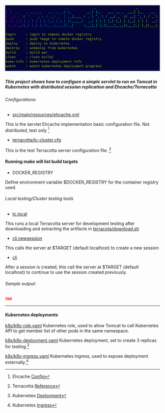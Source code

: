 # ![tomcat ehcache](tomcat-ehcache.jpg)                                                 

##### This project shows how to configure a simple servlet to run on Tomcat in Kubernetes with distributed session replication and Ehcache/Terracotta

###### Configurations:
 - [src/main/resources/ehcache.xml](src/main/resources/ehcache.xml)
  
This is the servlet Ehcache implementation basic configuration file. Not distributed, test only [^1]

 <!-- - [src/main/resources/ehcache.distributed.xml](src/main/resources/ehcache.distributed.xml)  -->
 - [terracotta/tc-cluster.cfg](terracotta/tc-cluster.cfg) 

This is the test Terracotta server configuration file. [^2]

#### Running make will list build targets

- DOCKER_REGISTRY 

Define environment variable $DOCKER_REGISTRY for the container registry used.

###### Local testing/Cluster testing tools

- [tc.local](tc.local)

This runs a local Terracotta server for development testing after downloading and extracting the artifacts in [terracota/download.sh](terracota/download.sh)

- [cli.newsession](cli.newsession)
  
This calls the server at $TARGET (default localhost) to create a new session

- [cli](cli)

After a session is created, this call the server at $TARGET (default localhost) to continue to use the session created previously.


###### Sample output:
```json
tbd
```
---
#### Kubernetes deployments
[k8s/k8s-role.yaml](k8s/k8s-role.yaml)
Kubernetes role, used to allow Tomcat to call Kubernetes API to get member list of other pods in the same namespace.

[k8s/k8s-deployment.yaml](k8s/k8s-deployment.yaml) 
Kubernetes deployment, set to create 3 replicas for testing.[^3]

[k8s/k8s-ingress.yaml](k8s/k8s-ingress.yaml) 
Kubernetes ingress, used to expose deployment externally.[^4]

[^1]: Ehcache [Config](https://www.ehcache.org/documentation/3.10/107.html)

[^2]: Terracotta [Reference](https://documentation.softwareag.com/terracotta/terracotta_10-11/webhelp/index.html)

[^3]: Kubernetes [Deployment](https://kubernetes.io/docs/concepts/workloads/controllers/deployment/)

[^4]: Kubernetes [Ingress](https://kubernetes.io/docs/concepts/services-networking/ingress/)
